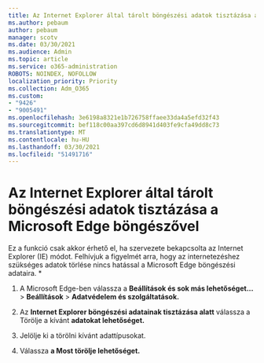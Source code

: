 ```yaml
---
title: Az Internet Explorer által tárolt böngészési adatok tisztázása a Microsoft Edge böngészővel
ms.author: pebaum
author: pebaum
manager: scotv
ms.date: 03/30/2021
ms.audience: Admin
ms.topic: article
ms.service: o365-administration
ROBOTS: NOINDEX, NOFOLLOW
localization_priority: Priority
ms.collection: Adm_O365
ms.custom:
- "9426"
- "9005491"
ms.openlocfilehash: 3e6198a8321e1b726758ffaee33da4a5efd32f43
ms.sourcegitcommit: bef118c00aa397cd6d8941d403fe9cfa49dd8c73
ms.translationtype: MT
ms.contentlocale: hu-HU
ms.lasthandoff: 03/30/2021
ms.locfileid: "51491716"
---
```

# <a name="use-microsoft-edge-to-clear-the-browsing-data-stored-by-internet-explorer"></a>Az Internet Explorer által tárolt böngészési adatok tisztázása a Microsoft Edge böngészővel

Ez a funkció csak akkor érhető el, ha szervezete bekapcsolta az Internet Explorer (IE) módot. Felhívjuk a figyelmét arra, hogy az internetezéshez szükséges adatok törlése nincs hatással a Microsoft Edge böngészési adataira.
*
1. A Microsoft Edge-ben válassza a **Beállítások és sok más lehetőséget...**  >  **Beállítások**  >  **Adatvédelem és szolgáltatások.**

1. Az **Internet Explorer böngészési adatainak tisztázása alatt** válassza a Törölje a kívánt **adatokat lehetőséget.**

1. Jelölje ki a törölni kívánt adattípusokat.

1. Válassza **a Most törölje lehetőséget.**